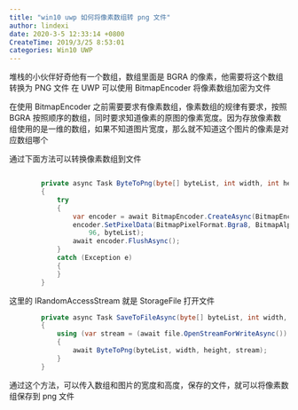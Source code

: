 ```yaml
---
title: "win10 uwp 如何将像素数组转 png 文件"
author: lindexi
date: 2020-3-5 12:33:14 +0800
CreateTime: 2019/3/25 8:53:01
categories: Win10 UWP
---
```


堆栈的小伙伴好奇他有一个数组，数组里面是 BGRA 的像素，他需要将这个数组转换为 PNG 文件
在 UWP 可以使用 BitmapEncoder 将像素数组加密为文件

<!--more-->


<!-- CreateTime:2019/3/25 8:53:01 -->

<!-- csdn -->

在使用 BitmapEncoder 之前需要要求有像素数组，像素数组的规律有要求，按照 BGRA 按照顺序的数组，同时要求知道像素的原图的像素宽度。因为存放像素数组使用的是一维的数组，如果不知道图片宽度，那么就不知道这个图片的像素是对应数组哪个

通过下面方法可以转换像素数组到文件

```csharp

        private async Task ByteToPng(byte[] byteList, int width, int height, IRandomAccessStream file)
        {
            try
            {
                var encoder = await BitmapEncoder.CreateAsync(BitmapEncoder.PngEncoderId, file);
                encoder.SetPixelData(BitmapPixelFormat.Bgra8, BitmapAlphaMode.Ignore, (uint) width, (uint) height, 96,
                    96, byteList);
                await encoder.FlushAsync();
            }
            catch (Exception e)
            {
            }
        }
```
 
这里的 IRandomAccessStream 就是 StorageFile 打开文件

```csharp
        private async Task SaveToFileAsync(byte[] byteList, int width, int height, IStorageFile file)
        {
            using (var stream = (await file.OpenStreamForWriteAsync()).AsRandomAccessStream())
            {
                await ByteToPng(byteList, width, height, stream);
            }
        }
```

通过这个方法，可以传入数组和图片的宽度和高度，保存的文件，就可以将像素数组保存到 png 文件

